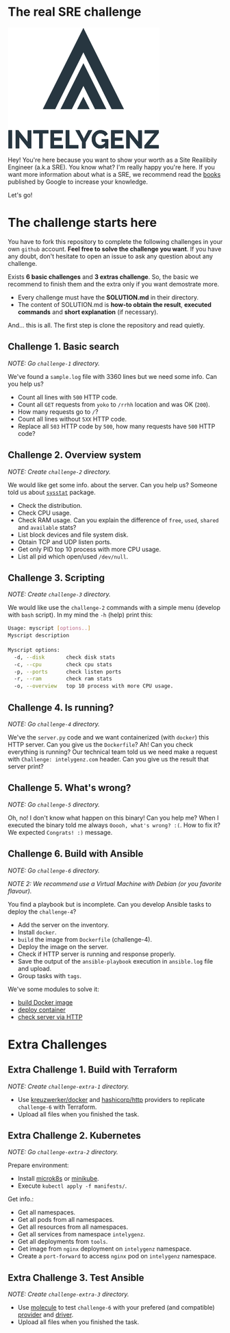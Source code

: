 # The real SRE challenge

![Intelygenz](./igz-logo.png)

Hey! You're here because you want to show your worth as a Site Reailibily Engineer (a.k.a SRE). You know what? I'm really happy you're here. If you want more information about what is a SRE, we recommend read the [books](https://sre.google/books/) published by Google to increase your knowledge.

Let's go!

# The challenge starts here

You have to fork this repository to complete the following challenges in your own `github` account. **Feel free to solve the challenge you want**. If you have any doubt, don't hesitate to open an issue to ask any question about any challenge.

Exists **6 basic challenges** and **3 extras challenge**. So, the basic we recommend to finish them and the extra only if you want demostrate more.

* Every challenge must have the **SOLUTION.md** in their directory.
* The content of SOLUTION.md is **how-to obtain the result**, **executed commands** and **short explanation** (if necessary).

And... this is all. The first step is clone the repository and read quietly.

## Challenge 1. Basic search

*NOTE: Go `challenge-1` directory.*

We've found a `sample.log` file with 3360 lines but we need some info. Can you help us?

* Count all lines with `500` HTTP code.
* Count all `GET` requests from `yoko` to `/rrhh` location and was OK (`200`).
* How many requests go to `/`?
* Count all lines without `5XX` HTTP code.
* Replace all `503` HTTP code by `500`, how many requests have `500` HTTP code?

## Challenge 2. Overview system

*NOTE: Create `challenge-2` directory.*

We would like get some info. about the server. Can you help us? Someone told us about [`sysstat`](http://sebastien.godard.pagesperso-orange.fr/) package.

* Check the distribution.
* Check CPU usage.
* Check RAM usage. Can you explain the difference of `free`, `used`, `shared` and `available` stats?
* List block devices and file system disk.
* Obtain TCP and UDP listen ports.
* Get only PID top 10 process with more CPU usage.
* List all pid which open/used `/dev/null`.

## Challenge 3. Scripting

*NOTE: Create `challenge-3` directory.*

We would like use the `challenge-2` commands with a simple menu (develop with `bash` script). In my mind the `-h` (help) print this:

```bash
Usage: myscript [options..]
Myscript description

Myscript options:
  -d, --disk       check disk stats
  -c, --cpu        check cpu stats
  -p, --ports      check listen ports
  -r, --ram        check ram stats
  -o, --overview   top 10 process with more CPU usage.
```

## Challenge 4. Is running?

*NOTE: Go `challenge-4` directory.*

We've the `server.py` code and we want containerized (with `docker`) this HTTP server. Can you give us the `Dockerfile`? Ah! Can you check everything is running? Our technical team told us we need make a request with `Challenge: intelygenz.com` header. Can you give us the result that server print?

## Challenge 5. What's wrong?

*NOTE: Go `challenge-5` directory.*

Oh, no! I don't know what happen on this binary! Can you help me? When I executed the binary told me always `Ooooh, what's wrong? :(`. How to fix it? We expected `Congrats! :)` message.

## Challenge 6. Build with Ansible

*NOTE: Go `challenge-6` directory.*

*NOTE 2: We recommend use a Virtual Machine with Debian (or you favorite flavour).*

You find a playbook but is incomplete. Can you develop Ansible tasks to deploy the `challenge-4`?

* Add the server on the inventory.
* Install `docker`.
* `build` the image from `Dockerfile` (challenge-4).
* Deploy the image on the server.
* Check if HTTP server is running and response properly.
* Save the output of the `ansible-playbook` execution in `ansible.log` file and upload.
* Group tasks with `tags`.

We've some modules to solve it:

* [build Docker image](https://docs.ansible.com/ansible/latest/collections/community/docker/docker_image_module.html)
* [deploy container](https://docs.ansible.com/ansible/latest/collections/community/docker/docker_container_module.html)
* [check server via HTTP](https://docs.ansible.com/ansible/latest/collections/ansible/builtin/uri_module.html)

# Extra Challenges

## Extra Challenge 1. Build with Terraform

*NOTE: Create `challenge-extra-1` directory.*

* Use [kreuzwerker/docker](https://registry.terraform.io/providers/kreuzwerker/docker/latest/docs) and [hashicorp/http](https://registry.terraform.io/providers/hashicorp/http/latest/docs/data-sources/http) providers to replicate `challenge-6` with Terraform.
* Upload all files when you finished the task.

## Extra Challenge 2. Kubernetes

*NOTE: Go `challenge-extra-2` directory.*

Prepare environment:

* Install [microk8s](https://microk8s.io/) or [minikube](https://minikube.sigs.k8s.io/docs/start/).
* Execute `kubectl apply -f manifests/`.

Get info.:

* Get all namespaces.
* Get all pods from all namespaces.
* Get all resources from all namespaces.
* Get all services from namespace `intelygenz`.
* Get all deployments from `tools`.
* Get image from `nginx` deployment on `intelygenz` namespace.
* Create a `port-forward` to access `nginx` pod on `intelygenz` namespace.

## Extra Challenge 3. Test Ansible

*NOTE: Create `challenge-extra-3` directory.*

* Use [molecule](https://molecule.readthedocs.io/en/latest/) to test `challenge-6` with your prefered (and compatible) [provider](https://molecule.readthedocs.io/en/stable-1.9/#provider) and [driver](https://molecule.readthedocs.io/en/stable-1.9/#driver).
* Upload all files when you finished the task.